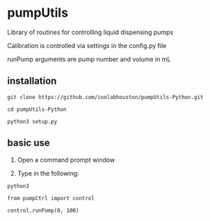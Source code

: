 # pumpUtils
Library of routines for controlling liquid dispensing pumps

Calibration is controlled via settings in the config.py file

runPump arguments are pump number and volume in mL


## installation

`git clone https://github.com/ionlabhouston/pumpUtils-Python.git`

`cd pumpUtils-Python`

`python3 setup.py`


## basic use

1. Open a command prompt window

2. Type in the following:

`python3`

`from pumpCtrl import control`

`control.runPump(0, 100)`
